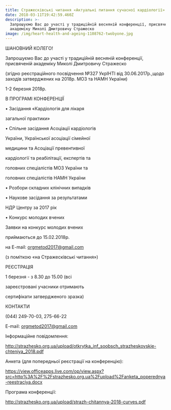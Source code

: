 ```yaml
---
title: Стражесківські читання «Актуальні питання сучасної кардіології»
date: 2018-03-11T19:42:59.460Z
description: >-
  Запрошуємо Вас до участі у традиційній весняній конференції, присвяченій
  академіку Миколі Дмитровичу Стражеско
image: /img/heart-health-and-ageing-1108762-twobyone.jpg
---
```

ШАНОВНИЙ КОЛЕГО!



Запрошуємо Вас до участі у традиційній весняній конференції, присвяченій академіку Миколі Дмитровичу Стражеско

(згідно реєстраційного посвідчення №327 УкрІНТІ від 30.06.2017р.,щодо заходів затверджених на 2018р. МОЗ та НАМН України)

1-2 березня 2018р.



В ПРОГРАМІ КОНФЕРЕНЦІЇ



• Засідання «Кардіологія для лікаря

загальної практики»

• Спільне засідання Асоціації кардіологів

України, Української асоціації сімейної

медицини та Асоціації превентивної

кардіології та реабілітації, експертів та

головних спеціалістів МОЗ України та

головних спеціалістів НАМН України

• Розбори складних клінічних випадків

• Наукове засідання за результатами

НДР Центру за 2017 рік

• Конкурс молодих вчених



Заявки на конкурс молодих вчених

приймаються до 15.02.2018р.

на E-mail: orgmetod2017@gmail.com

(з поміткою «на Стражесківські читання»)



РЕЄСТРАЦІЯ

1 березня - з 8.30 до 15.00 (всі

зареєстровані учасники отримають

сертифікати затвердженого зразка)



КОНТАКТИ

(044) 249-70-03, 275-66-22

E-mail: orgmetod2017@gmail.com



Інформаційне повідомлення:

<http://strazhesko.org.ua/upload/otkrytka_inf_soobsch_strazheskovskie-chteniya_2018.pdf>



Анкета (для попередньої реєстрації на конференцію):

<https://view.officeapps.live.com/op/view.aspx?src=http%3A%2F%2Fstrazhesko.org.ua%2Fupload%2Fanketa_poperednya-reestraciya.docx>



Програма конференції:

<http://strazhesko.org.ua/upload/strazh-chitannya-2018-curves.pdf>
